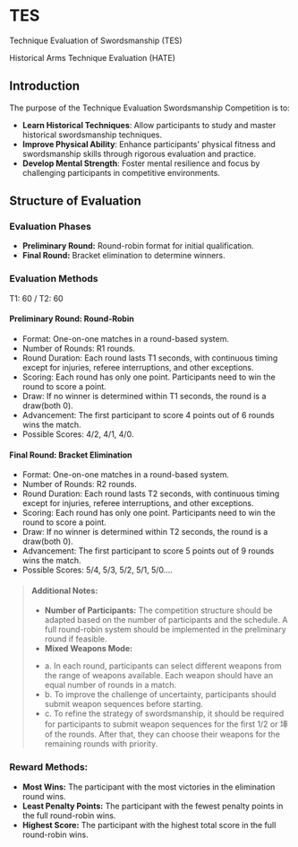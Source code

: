 # TES
Technique Evaluation of Swordsmanship (TES) 

Historical Arms Technique Evaluation (HATE) 

## Introduction
The purpose of the Technique Evaluation Swordsmanship Competition is to:

- **Learn Historical Techniques**: Allow participants to study and master historical swordsmanship techniques.
- **Improve Physical Ability**: Enhance participants' physical fitness and swordsmanship skills through rigorous evaluation and practice.
- **Develop Mental Strength**: Foster mental resilience and focus by challenging participants in competitive environments.

## Structure of Evaluation
### Evaluation Phases
- **Preliminary Round:** Round-robin format for initial qualification.
- **Final Round:** Bracket elimination to determine winners.
  
### Evaluation Methods
T1: 60 / T2: 60
#### Preliminary Round: Round-Robin
- Format: One-on-one matches in a round-based system.
- Number of Rounds: R1 rounds.
- Round Duration: Each round lasts T1 seconds, with continuous timing except for injuries, referee interruptions, and other exceptions.
- Scoring: Each round has only one point. Participants need to win the round to score a point.
- Draw: If no winner is determined within T1 seconds, the round is a draw(both 0).
- Advancement: The first participant to score 4 points out of 6 rounds wins the match.
- Possible Scores: 4/2, 4/1, 4/0.

#### Final Round: Bracket Elimination
- Format: One-on-one matches in a round-based system.
- Number of Rounds: R2 rounds.
- Round Duration: Each round lasts T2 seconds, with continuous timing except for injuries, referee interruptions, and other exceptions.
- Scoring: Each round has only one point. Participants need to win the round to score a point.
- Draw: If no winner is determined within T2 seconds, the round is a draw(both 0).
- Advancement: The first participant to score 5 points out of 9 rounds wins the match.
- Possible Scores: 5/4, 5/3, 5/2, 5/1, 5/0....

>#### Additional Notes:
>- **Number of Participants:** The competition structure should be adapted based on the number of participants and the schedule. A full round-robin system should be implemented in the preliminary round if feasible.
>- **Mixed Weapons Mode:**
>* a. In each round, participants can select different weapons from the range of weapons available. Each weapon should have an equal number of rounds in a match.
>* b. To improve the challenge of uncertainty, participants should submit weapon sequences before starting.
>* c. To refine the strategy of swordsmanship, it should be required for participants to submit weapon sequences for the first 1/2 or 埲 of the rounds. After that, they can choose their weapons for the remaining rounds with priority.


### Reward Methods:
- **Most Wins:** The participant with the most victories in the elimination round wins.
- **Least Penalty Points:** The participant with the fewest penalty points in the full round-robin wins.
- **Highest Score:** The participant with the highest total score in the full round-robin wins.
